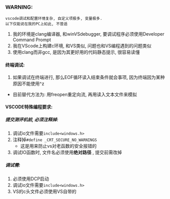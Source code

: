 ### WARNING:
```ad-danger
vscode调试和配置环境复杂, 自定义项极多, 变量极多. 
以下仅能说在我的PC上如此, 不普适
```
1. 我的环境是clang编译器, 和winVSdebugger, 要调试程序必须使用Developer Command Prompt
2. 我在VScode上构建c环境, 和VS类似, 问题也和VS编程遇到的问题类似
3. 使用clang而非gcc, 是因为其更好用的代码静态提示, 很容易读懂
#### 终端调试:
1. 如果调试在终端进行, 那么EOF循环读入结束条件就会事项, 因为终端因为某种原因不能使用^z
- 目前替代方法为: 用freopen重定向流, 再用读入文本文件来模拟

#### VSCODE特殊编程要求:
##### 提交测评机前, 必须注释掉:
1. 调试io文件需要`include<windows.h>`
2. 注释掉`#define _CRT_SECURE_NO_WARNINGS`
	- 这是用来防止vs对老函数的安全报错的
3. 调试IO函数时, 文件名必须使用**绝对路径** , 提交前需改掉
##### 调试需:
1. 必须使用DCP启动
3. 调试io文件需要`include<windows.h>`
4. VS的c头文件必须使用VS自带的